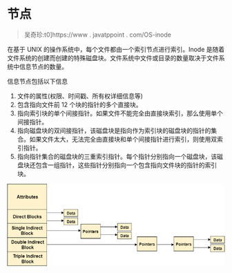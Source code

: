 # 节点

> 吴奇珍:t0]https://www . javatppoint . com/OS-inode

在基于 UNIX 的操作系统中，每个文件都由一个索引节点进行索引。Inode 是随着文件系统的创建而创建的特殊磁盘块。文件系统中文件或目录的数量取决于文件系统中信息节点的数量。

信息节点包括以下信息

1.  文件的属性(权限、时间戳、所有权详细信息等)
2.  包含指向文件前 12 个块的指针的多个直接块。
3.  指向索引块的单个间接指针。如果文件不能完全由直接块索引，那么使用单个间接指针。
4.  指向磁盘块的双间接指针，该磁盘块是指向作为索引块的磁盘块的指针的集合。如果文件太大，无法完全由直接块和单个间接指针进行索引，则使用双索引指针。
5.  指向指针集合的磁盘块的三重索引指针。每个指针分别指向一个磁盘块，该磁盘块还包含一组指针，这些指针分别指向一个包含指向文件块的指针的索引块。

![os Inode](img/67ef9409ab0d74b98e40c3308bc63a71.png)